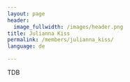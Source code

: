 ```yaml
---
layout: page
header:
  image_fullwidth: /images/header.png
title: Julianna Kiss
permalink: /members/julianna_kiss/
language: de

---
```



TDB
